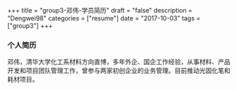 ﻿+++
title = "group3-邓伟-学员简历"
draft = "false"
description = "Dengwei98"
categories = ["resume"]
date = "2017-10-03"
tags =["group3"]
+++


### 个人简历

邓伟，清华大学化工系材料方向直博，多年外企、国企工作经验，从事材料、产品开发和项目团队管理工作，曾参与两家初创企业的业务管理。目前推动光固化笔和耗材项目。
